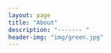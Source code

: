 ```yaml
---
layout: page
title: "About"
description: "------- "
header-img: "img/green.jpg"
---
```



<center>
    <p><img src="" align="center"></p>
</center>



<center>
    <p><img src="" align="center"></p>
</center>






